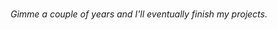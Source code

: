 <div align="center">
  <br>
  
  *Gimme a couple of years and I'll eventually finish my projects.*
</div>

